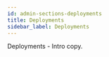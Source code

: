 ```yaml
---
id: admin-sections-deployments
title: Deployments
sidebar_label: Deployments
---
```


Deployments - Intro copy.
